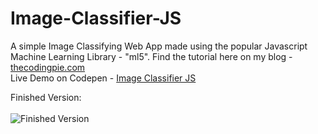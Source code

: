 # Image-Classifier-JS
A simple Image Classifying Web App made using the popular Javascript Machine Learning Library - "ml5".  Find the tutorial here on my blog - [thecodingpie.com](https://thecodingpie.com)  <br/> Live Demo on Codepen - [Image Classifier JS](https://codepen.io/thecodingpie/pen/JjXGQqB)

Finished Version:<br/>   
![Finished Version](https://i.ibb.co/1d8Jy3R/banner.png)
